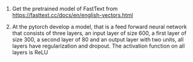 1) Get the pretrained model of FastText from https://fasttext.cc/docs/en/english-vectors.html

2) At the pytorch develop a model, that is a feed forward neural network that consists of three layers, an input layer of size 600, a first layer of size 300, a second layer of 80 and an output layer with two units, all layers have regularization and dropout. The activation function on all layers is ReLU
